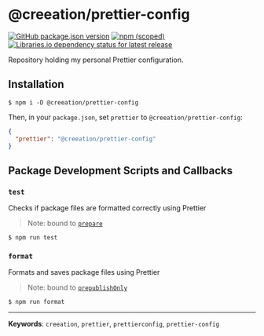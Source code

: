 # @creeation/prettier-config

[![GitHub package.json version](https://img.shields.io/github/package-json/v/creeation/prettier-config?style=flat-square)](https://github.com/CREEATION/prettier-config)
[![npm (scoped)](https://img.shields.io/npm/v/@creeation/prettier-config?style=flat-square)](https://www.npmjs.com/package/@creeation/prettier-config)
[![Libraries.io dependency status for latest release](https://img.shields.io/librariesio/release/npm/@creeation/prettier-config?style=flat-square)](https://www.npmjs.com/package/@creeation/prettier-config?activeTab=dependencies)

Repository holding my personal Prettier configuration.

## Installation

```console
$ npm i -D @creeation/prettier-config
```

Then, in your `package.json`, set `prettier` to `@creeation/prettier-config`:

```json
{
  "prettier": "@creeation/prettier-config"
}
```

## Package Development Scripts and Callbacks

### `test`

Checks if package files are formatted correctly using Prettier

> Note: bound to [`prepare`](https://docs.npmjs.com/cli/v6/using-npm/scripts#life-cycle-scripts)

```console
$ npm run test
```

### `format`

Formats and saves package files using Prettier

> Note: bound to [`prepublishOnly`](https://docs.npmjs.com/cli/v6/using-npm/scripts#life-cycle-scripts)

```console
$ npm run format
```

---

**Keywords**: `creeation`, `prettier`, `prettierconfig`, `prettier-config`
